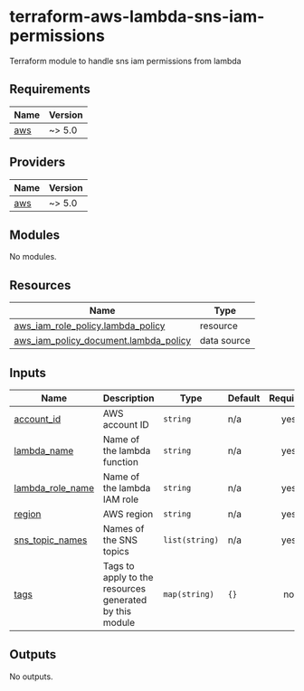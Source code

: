 # terraform-aws-lambda-sns-iam-permissions
Terraform module to handle sns iam permissions from lambda

<!-- BEGIN_TF_DOCS -->
## Requirements

| Name | Version |
|------|---------|
| <a name="requirement_aws"></a> [aws](#requirement\_aws) | ~> 5.0 |

## Providers

| Name | Version |
|------|---------|
| <a name="provider_aws"></a> [aws](#provider\_aws) | ~> 5.0 |

## Modules

No modules.

## Resources

| Name | Type |
|------|------|
| [aws_iam_role_policy.lambda_policy](https://registry.terraform.io/providers/hashicorp/aws/latest/docs/resources/iam_role_policy) | resource |
| [aws_iam_policy_document.lambda_policy](https://registry.terraform.io/providers/hashicorp/aws/latest/docs/data-sources/iam_policy_document) | data source |

## Inputs

| Name | Description | Type | Default | Required |
|------|-------------|------|---------|:--------:|
| <a name="input_account_id"></a> [account\_id](#input\_account\_id) | AWS account ID | `string` | n/a | yes |
| <a name="input_lambda_name"></a> [lambda\_name](#input\_lambda\_name) | Name of the lambda function | `string` | n/a | yes |
| <a name="input_lambda_role_name"></a> [lambda\_role\_name](#input\_lambda\_role\_name) | Name of the lambda IAM role | `string` | n/a | yes |
| <a name="input_region"></a> [region](#input\_region) | AWS region | `string` | n/a | yes |
| <a name="input_sns_topic_names"></a> [sns\_topic\_names](#input\_sns\_topic\_names) | Names of the SNS topics | `list(string)` | n/a | yes |
| <a name="input_tags"></a> [tags](#input\_tags) | Tags to apply to the resources generated by this module | `map(string)` | `{}` | no |

## Outputs

No outputs.
<!-- END_TF_DOCS -->